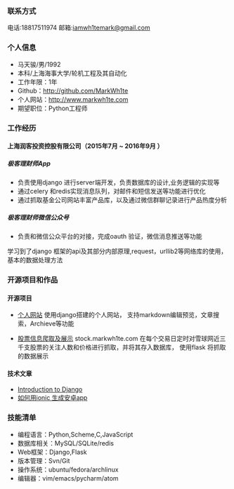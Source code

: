 ### 联系方式
电话:18817511974 邮箱:iamwh1temark@gmail.com 

### 个人信息
 - 马天骏/男/1992 
 - 本科/上海海事大学/轮机工程及其自动化
 - 工作年限：1年 
 - Github：http://github.com/MarkWh1te
 - 个人网站：http://www.markwh1te.com
 - 期望职位：Python工程师
 
### 工作经历

#### 上海润客投资控股有限公司（2015年7月 ~ 2016年9月 ）

##### 极客理财师App 
* 负责使用django 进行server端开发，负责数据库的设计,业务逻辑的实现等
* 通过celery 和redis实现消息队列，对邮件和短信发送等功能进行优化
* 通过抓取基金公司网站丰富产品库，以及通过微信群聊记录进行产品热度分析

##### 极客理财师微信公众号
* 负责和微信公众平台的对接，完成oauth 验证，微信消息推送等功能

学习到了django 框架的api及其部分内部原理,request，urllib2等网络库的使用，基本的数据处理方法

### 开源项目和作品

#### 开源项目

 - [个人网站](https://github.com/MarkWh1te/markblog0.9)
 使用django搭建的个人网站， 支持markdown编辑预览，文章搜索，Archieve等功能

 - [股票信息爬取及展示](https://github.com/MarkWh1te/xueqiu_predict) stock.markwh1te.com
 在每个交易日定时对雪球网近三千支股票的关注人数和价格进行抓取，并将其存入数据库， 使用flask 将抓取的数据展示
 
#### 技术文章

- [Introduction to Django](http://www.markwh1te.com/3/)
- [如何用ionic 生成安卓app](http://www.markwh1te.com/7/)

### 技能清单

- 编程语言：Python,Scheme,C,JavaScript
- 数据库相关：MySQL/SQLite/redis
- Web框架：Django,Flask
- 版本管理：Svn/Git
- 操作系统：ubuntu/fedora/archlinux
- 编辑器：vim/emacs/pycharm/atom

